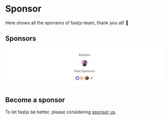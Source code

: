 # Sponsor

Here shows all the sponsors of fastjs-team, thank you all! :sparkling_heart:

## Sponsors

<div align="center">
  <img src="https://raw.githubusercontent.com/xiaodong2008/sponsors/main/sponsors.wide.svg" />
</div>

## Become a sponsor

To let fastjs be better, please considering [sponsor us](https://github.com/sponsors/xiaodong2008).
